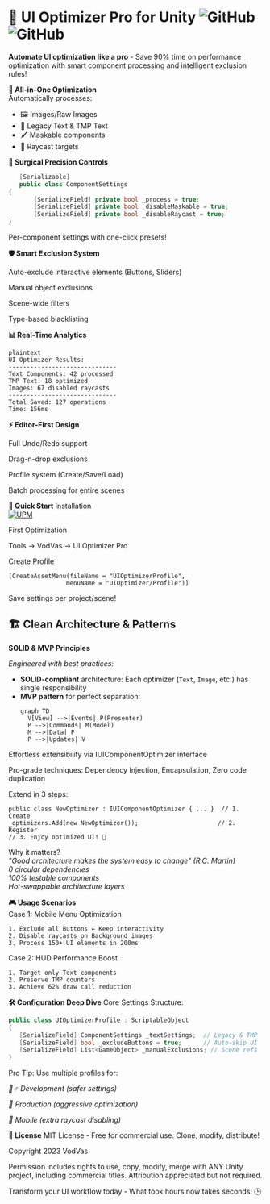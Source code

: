 # 🚀 UI Optimizer Pro for Unity ![GitHub](https://img.shields.io/badge/Unity-2021.3%2B-blue) ![GitHub](https://img.shields.io/badge/License-MIT-green)

**Automate UI optimization like a pro** - Save 90% time on performance optimization with smart component processing and intelligent exclusion rules!

**💼 All-in-One Optimization**  
   Automatically processes:
   - 🖼️ Images/Raw Images
   - 📝 Legacy Text & TMP Text
   - 🖌️ Maskable components
   - 🎯 Raycast targets

**🎯 Surgical Precision Controls**  
```csharp
   [Serializable]
   public class ComponentSettings
{
       [SerializeField] private bool _process = true;
       [SerializeField] private bool _disableMaskable = true;
       [SerializeField] private bool _disableRaycast = true;
}
```
Per-component settings with one-click presets!

**🛡️ Smart Exclusion System**

Auto-exclude interactive elements (Buttons, Sliders)

Manual object exclusions

Scene-wide filters

Type-based blacklisting

**📊 Real-Time Analytics**
 ```
plaintext
UI Optimizer Results:
------------------------------
Text Components: 42 processed
TMP Text: 18 optimized 
Images: 67 disabled raycasts
------------------------------
Total Saved: 127 operations
Time: 156ms
 ```
**⚡ Editor-First Design**

Full Undo/Redo support

Drag-n-drop exclusions

Profile system (Create/Save/Load)

Batch processing for entire scenes

**🚀 Quick Start**
Installation  
[![UPM](https://img.shields.io/badge/UPM-ready-success)](https://github.com/VodVas/UIOptimizer.git)
  
First Optimization  

Tools → VodVas → UI Optimizer Pro  

Create Profile  

```
[CreateAssetMenu(fileName = "UIOptimizerProfile", 
                menuName = "UIOptimizer/Profile")]
```
Save settings per project/scene!  
  
## 🏗️ Clean Architecture & Patterns  

**SOLID & MVP Principles**  

*Engineered with best practices:*  
- **SOLID-compliant** architecture: Each optimizer (`Text`, `Image`, etc.) has single responsibility  
- **MVP pattern** for perfect separation:  
  ```mermaid
  graph TD
    V[View] -->|Events| P(Presenter)
    P -->|Commands| M(Model)
    M -->|Data| P
    P -->|Updates| V
Effortless extensibility via IUIComponentOptimizer interface

Pro-grade techniques: Dependency Injection, Encapsulation, Zero code duplication

Extend in 3 steps:

```
public class NewOptimizer : IUIComponentOptimizer { ... }  // 1. Create
_optimizers.Add(new NewOptimizer());                      // 2. Register  
// 3. Enjoy optimized UI! 🎉
```
Why it matters?  
*"Good architecture makes the system easy to change" (R.C. Martin)*  
*0 circular dependencies*  
*100% testable components*  
*Hot-swappable architecture layers*  
  
**🎮 Usage Scenarios**  
Case 1:
Mobile Menu Optimization

 ```
1. Exclude all Buttons ← Keep interactivity
2. Disable raycasts on Background images
3. Process 150+ UI elements in 200ms
 ```
Case 2:
HUD Performance Boost
 ```
1. Target only Text components
2. Preserve TMP counters
3. Achieve 62% draw call reduction
 ```
**🛠️ Configuration Deep Dive**
Core Settings Structure:
 ```csharp
public class UIOptimizerProfile : ScriptableObject
{
    [SerializeField] ComponentSettings _textSettings;  // Legacy & TMP
    [SerializeField] bool _excludeButtons = true;      // Auto-skip UI
    [SerializeField] List<GameObject> _manualExclusions; // Scene refs
}
 ```
Pro Tip: Use multiple profiles for:

*👷♂️ Development (safer settings)*

*🚀 Production (aggressive optimization)*

*📱 Mobile (extra raycast disabling)*

**📜 License**
MIT License - Free for commercial use. Clone, modify, distribute!

Copyright 2023 VodVas

Permission includes rights to use, copy, modify, merge with ANY Unity project, 
including commercial titles. Attribution appreciated but not required.

Transform your UI workflow today - What took hours now takes seconds! 🕒
